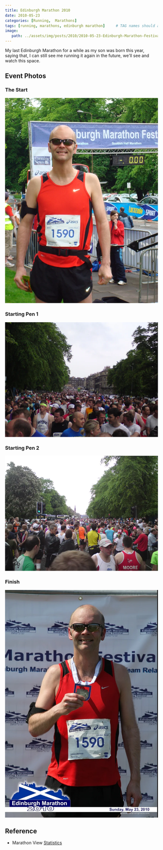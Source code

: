 ```yaml
---
title: Edinburgh Marathon 2010
date: 2010-05-23
categories: [Running,  Marathons]
tags: [running, marathons, edinburgh marathon]     # TAG names should always be lowercase
image:
   path: ../assets/img/posts/2010/2010-05-23-Edinburgh-Marathon-Festival/Edinburgh-Marathon-2010.webp
---
```


My last Edinburgh Marathon for a while as my son was born this year, saying that, I can still see me running it again in the future, we'll see and watch this space.

## Event Photos

### The Start

![The Start](../assets/img/posts/2010/2010-05-23-Edinburgh-Marathon-Festival/Start.webp)

### Starting Pen 1

![Starting Pen 1](../assets/img/posts/2010/2010-05-23-Edinburgh-Marathon-Festival/Starting_Pen_1.webp)

### Starting Pen 2

![Starting Pen 2](../assets/img/posts/2010/2010-05-23-Edinburgh-Marathon-Festival/Starting_Pen_2.webp)

### Finish

![Finish](../assets/img/posts/2010/2010-05-23-Edinburgh-Marathon-Festival/Finish.webp)

## Reference

* Marathon View [Statistics](https://marathonview.net/race/98393)
